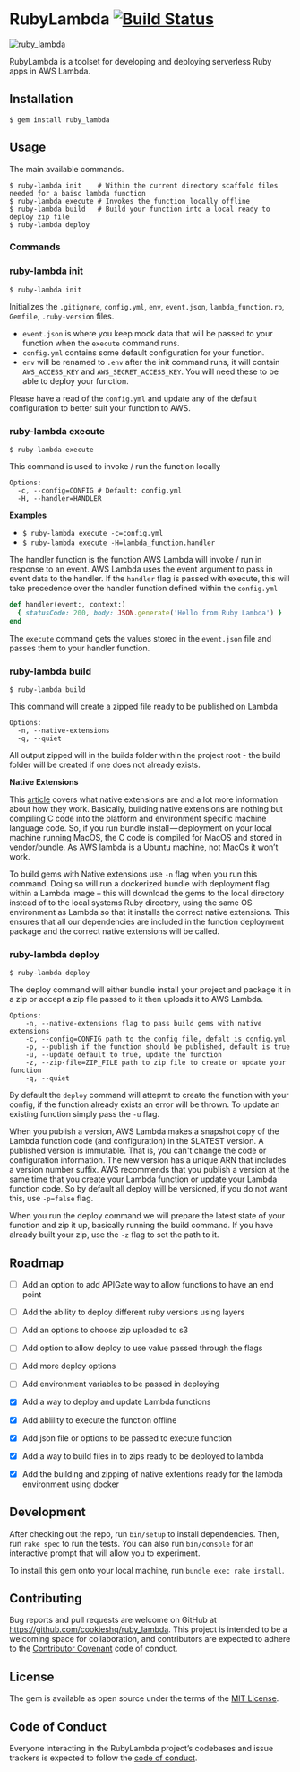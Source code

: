 # RubyLambda [![Build Status](https://travis-ci.org/cookieshq/ruby_lambda.svg?branch=develop)](https://travis-ci.org/cookieshq/ruby_lambda)

![ruby_lambda](../master/ruby_lambda_logo.png?raw=true)

RubyLambda is a toolset for developing and deploying serverless Ruby apps in AWS Lambda.


## Installation

    $ gem install ruby_lambda


## Usage
The main available commands.

```
$ ruby-lambda init    # Within the current directory scaffold files needed for a baisc lambda function
$ ruby-lambda execute # Invokes the function locally offline
$ ruby-lambda build   # Build your function into a local ready to deploy zip file
$ ruby-lambda deploy
```

### Commands

### ruby-lambda init
```
$ ruby-lambda init
```

Initializes the `.gitignore`, `config.yml`, `env`, `event.json`, `lambda_function.rb`, `Gemfile`, `.ruby-version` files.
* `event.json` is where you keep mock data that will be passed to your function when the `execute` command runs.
* `config.yml` contains some default configuration for your function.
* `env` will be renamed to `.env` after the init command runs, it will contain `AWS_ACCESS_KEY` and `AWS_SECRET_ACCESS_KEY`. You will need these to be able to deploy your function.

Please have a read of the `config.yml` and update any of the default configuration to better suit your function to AWS.

### ruby-lambda execute
```
$ ruby-lambda execute
```
This command is used to invoke / run the function locally

```
Options:
  -c, --config=CONFIG # Default: config.yml
  -H, --handler=HANDLER
```

**Examples**
* `$ ruby-lambda execute -c=config.yml`
* `$ ruby-lambda execute -H=lambda_function.handler`

The handler function is the function AWS Lambda will invoke / run in response to an event. AWS Lambda uses the event argument to pass in event data to the handler. If the `handler` flag is passed with execute, this will take precedence over the handler function defined within the `config.yml`

```ruby
def handler(event:, context:)
  { statusCode: 200, body: JSON.generate('Hello from Ruby Lambda') }
end
```

The `execute` command gets the values stored in the `event.json` file and passes them to your handler function.

### ruby-lambda build
```
$ ruby-lambda build
```
This command will create a zipped file ready to be published on Lambda

```
Options:
  -n, --native-extensions
  -q, --quiet
```

All output zipped will in the builds folder within the project root - the build folder will be created if one does not already exists.

**Native Extensions**

This [article](http://patshaughnessy.net/2011/10/31/dont-be-terrified-of-building-native-extensions) covers what native extensions are and a lot more information about how they work. Basically, building native extensions are nothing but compiling C code into the platform and environment specific machine language code. So, if you run bundle install — deployment on your local machine running MacOS, the C code is compiled for MacOS and stored in vendor/bundle. As AWS lambda is a Ubuntu machine, not MacOs it won’t work.

To build gems with Native extensions use `-n` flag when you run this command. Doing so will run a dockerized bundle with deployment flag within a Lambda image – this will download the gems to the local directory instead of to the local systems Ruby directory, using the same OS environment as Lambda so that it installs the correct native extensions. This ensures that all our dependencies are included in the function deployment package and the correct native extensions will be called.


### ruby-lambda deploy
```
$ ruby-lambda deploy

```
The deploy command will either bundle install your project and package it in a zip or accept a zip file passed to it then uploads it to AWS Lambda.

```
Options:
    -n, --native-extensions flag to pass build gems with native extensions
    -c, --config=CONFIG path to the config file, defalt is config.yml
    -p, --publish if the function should be published, default is true
    -u, --update default to true, update the function
    -z, --zip-file=ZIP_FILE path to zip file to create or update your function
    -q, --quiet
```

By default the `deploy` command will attepmt to create the function with your config, if the function already exists an error will be thrown. To update an existing function simply pass the `-u` flag.


When you publish a version, AWS Lambda makes a snapshot copy of the Lambda function code (and configuration) in the $LATEST version. A published version is immutable. That is, you can't change the code or configuration information. The new version has a unique ARN that includes a version number suffix. AWS recommends that you publish a version at the same time that you create your Lambda function or update your Lambda function code. So by default all deploy will be versioned, if you do not want this, use `-p=false` flag.

When you run the deploy command we will prepare the latest state of your function and zip it up, basically running the build command. If you have already built your zip, use the `-z` flag to set the path to it.

## Roadmap

- [ ] Add an option to add APIGate way to allow functions to have an end point
- [ ] Add the ability to deploy different ruby versions using layers
- [ ] Add an options to choose zip uploaded to s3
- [ ] Add option to allow deploy to use value passed through the flags
- [ ] Add more deploy options
- [ ] Add environment variables to be passed in deploying
- [x] Add a way to deploy and update Lambda functions
- [x] Add ablility to execute the function offline
- [x] Add json file or options to be passed to execute function
- [x] Add a way to build files in to zips ready to be deployed to lambda
- [x] Add the building and zipping of native extentions ready for the lambda environment using docker


## Development

After checking out the repo, run `bin/setup` to install dependencies. Then, run `rake spec` to run the tests. You can also run `bin/console` for an interactive prompt that will allow you to experiment.

To install this gem onto your local machine, run `bundle exec rake install`.

## Contributing

Bug reports and pull requests are welcome on GitHub at https://github.com/cookieshq/ruby_lambda. This project is intended to be a welcoming space for collaboration, and contributors are expected to adhere to the [Contributor Covenant](http://contributor-covenant.org) code of conduct.

## License

The gem is available as open source under the terms of the [MIT License](https://opensource.org/licenses/MIT).

## Code of Conduct

Everyone interacting in the RubyLambda project’s codebases and issue trackers is expected to follow the [code of conduct](https://github.com/cookieshq/ruby_lambda/blob/master/CODE_OF_CONDUCT.md).
